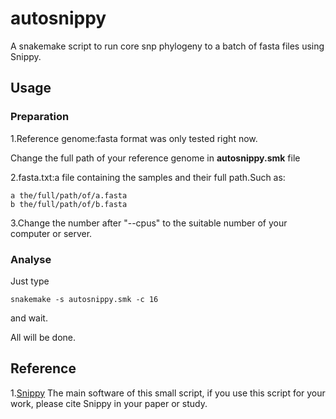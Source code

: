 # autosnippy
A snakemake script to run core snp phylogeny to a batch of fasta files using Snippy.
## Usage
### Preparation
1.Reference genome:fasta format was only tested right now. 

Change the full path of your reference genome in **autosnippy.smk** file

2.fasta.txt:a file containing the samples and their full path.Such as:

```
a the/full/path/of/a.fasta
b the/full/path/of/b.fasta
```

3.Change the number after "--cpus" to the suitable number of your computer or server.

### Analyse
Just type

`
snakemake -s autosnippy.smk -c 16
`

and wait. 

All will be done.
## Reference
1.[Snippy](https://github.com/tseemann/snippy) The main software of this small script, if you use this script for your work, please cite Snippy in your paper or study.


